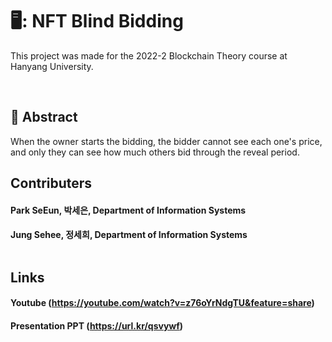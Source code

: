 # 🖥️: NFT Blind Bidding
This project was made for the 2022-2 Blockchain Theory course at Hanyang University.<div> <br>

## :pushpin: Abstract
When the owner starts the bidding, the bidder cannot see each one's price, and only they can see how much others bid through the reveal period. <br>

## Contributers
#### Park SeEun, 박세은, Department of Information Systems 
#### Jung Sehee, 정세희, Department of Information Systems <div> <br>
  
## Links
#### Youtube (https://youtube.com/watch?v=z76oYrNdgTU&feature=share)
#### Presentation PPT (https://url.kr/qsvywf) 
